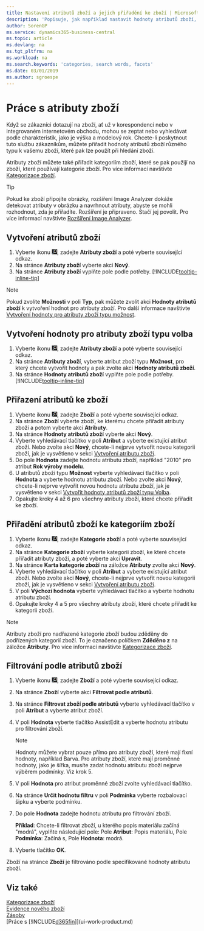 ```yaml
---
title: Nastavení atributů zboží a jejich přiřadění ke zboží | Microsoft Docs
description: 'Popisuje, jak například nastavit hodnoty atributů zboží, které lze použít jako vyhledávací slova, a přiřadit je ke zboží a kategoriím zboží.'
author: SorenGP
ms.service: dynamics365-business-central
ms.topic: article
ms.devlang: na
ms.tgt_pltfrm: na
ms.workload: na
ms.search.keywords: 'categories, search words, facets'
ms.date: 03/01/2019
ms.author: sgroespe
---
```

# <a name="work-with-item-attributes"></a>Práce s atributy zboží
Když se zákazníci dotazují na zboží, ať už v korespondenci nebo v integrovaném internetovém obchodu, mohou se zeptat nebo vyhledávat podle charakteristik, jako je výška a modelový rok. Chcete-li poskytnout tuto službu zákazníkům, můžete přiřadit hodnoty atributů zboží různého typu k vašemu zboží, které pak lze použít při hledání zboží.

Atributy zboží můžete také přiřadit kategoriím zboží, které se pak použijí na zboží, které používají kategorie zboží. Pro více informací navštivte [Kategorizace zboží](inventory-how-categorize-items.md).

> [!Tip]  
> Pokud ke zboží připojíte obrázky, rozšíření Image Analyzer dokáže detekovat atributy v obrázku a navrhnout atributy, abyste se mohli rozhodnout, zda je přiřadíte. Rozšíření je připraveno. Stačí jej povolit. Pro více informací navštivte [Rozšíření Image Analyzer](ui-extensions-image-analyzer.md).

## <a name="to-create-item-attributes"></a>Vytvoření atributů zboží
1. Vyberte ikonu ![Žárovky, která otevře funkci Řekněte mi](media/ui-search/search_small.png "Řekněte mi, co chcete dělat"), zadejte **Atributy zboží** a poté vyberte související odkaz.
2. Na stránce **Atributy zboží** vyberte akci **Nový**.
3. Na stránce **Atributy zboží** vyplňte pole podle potřeby. [!INCLUDE[tooltip-inline-tip](includes/tooltip-inline-tip_md.md)]

> [!NOTE]  
>   Pokud zvolíte **Možnosti** v poli **Typ**, pak můžete zvolit akci **Hodnoty atributů zboží** k vytvoření hodnot pro atributy zboží. Pro další informace navštivte [Vytvoření hodnoty pro atributy zboží typu možnost](inventory-how-work-item-attributes.md#to-create-values-for-item-attributes-of-type-option).  

## <a name="to-create-values-for-item-attributes-of-type-option"></a>Vytvoření hodnoty pro atributy zboží typu volba
1. Vyberte ikonu ![Žárovky, která otevře funkci Řekněte mi](media/ui-search/search_small.png "Řekněte mi, co chcete dělat"), zadejte **Atributy zboží** a poté vyberte související odkaz.
2. Na stránce **Atributy zboží**, vyberte atribut zboží typu **Možnost**, pro který chcete vytvořit hodnoty a pak zvolte akci **Hodnoty atributů zboží**.
3. Na stránce **Hodnoty atributů zboží** vyplňte pole podle potřeby. [!INCLUDE[tooltip-inline-tip](includes/tooltip-inline-tip_md.md)]

## <a name="to-assign-item-attributes-to-items"></a>Přiřazení atributů ke zboží
1. Vyberte ikonu ![Žárovky, která otevře funkci Řekněte mi](media/ui-search/search_small.png "Řekněte mi, co chcete dělat"), zadejte **Zboží** a poté vyberte související odkaz.
2. Na stránce **Zboží** vyberte zboží, ke kterému chcete přiřadit atributy zboží a potom vyberte akci **Atributy**.
3. Na stránce **Hodnoty atributů zboží** vyberte akci **Nový**.
4. Vyberte vyhledávací tlačítko v poli **Atribut** a vyberte existující atribut zboží. Nebo zvolte akci **Nový**, chcete-li nejprve vytvořit novou kategorii zboží, jak je vysvětleno v sekci [Vytvoření atributu zboží](inventory-how-work-item-attributes.md#to-create-item-attributes).
5. Do pole **Hodnota** zadejte hodnotu atributu zboží, například "2010" pro atribut **Rok výroby modelu**.
6. U atributů zboží typu **Možnost** vyberte vyhledávací tlačítko v poli **Hodnota** a vyberte hodnotu atributu zboží. Nebo zvolte akci **Nový**, chcete-li nejprve vytvořit novou hodnotu atributu zboží, jak je vysvětleno v sekci [Vytvořit hodnoty atributů zboží typu Volba](inventory-how-work-item-attributes.md#to-assign-item-attributes-to-items).
7. Opakujte kroky 4 až 6 pro všechny atributy zboží, které chcete přiřadit ke zboží.

## <a name="to-assign-item-attributes-to-item-categories"></a>Přiřadění atributů zboží ke kategoriím zboží
1. Vyberte ikonu ![Žárovky, která otevře funkci Řekněte mi](media/ui-search/search_small.png "Řekněte mi, co chcete dělat"), zadejte **Kategorie zboží** a poté vyberte související odkaz.
2. Na stránce **Kategorie zboží** vyberte kategorii zboží, ke které chcete přiřadit atributy zboží, a poté vyberte akci **Upravit**.
3. Na stránce **Karta kategorie zboží** na záložce **Atributy** zvolte akci **Nový**.
4. Vyberte vyhledávací tlačítko v poli **Atribut** a vyberte existující atribut zboží. Nebo zvolte akci **Nový**, chcete-li nejprve vytvořit novou kategorii zboží, jak je vysvětleno v sekci [Vytvoření atributu zboží](inventory-how-work-item-attributes.md#to-create-item-attributes).
5. V poli **Výchozí hodnota** vyberte vyhledávací tlačítko a vyberte hodnotu atributu zboží.
6. Opakujte kroky 4 a 5 pro všechny atributy zboží, které chcete přiřadit ke kategorii zboží.

> [!NOTE]  
>   Atributy zboží pro nadřazené kategorie zboží budou zděděny do podřízených kategorií zboží. To je označeno políčkem **Zděděno z** na záložce **Atributy**. Pro více informací navštivte [Kategorizace zboží](inventory-how-categorize-items.md).

## <a name="to-filter-by-item-attributes"></a>Filtrování podle atributů zboží
1. Vyberte ikonu ![Žárovky, která otevře funkci Řekněte mi](media/ui-search/search_small.png "Řekněte mi, co chcete dělat"), zadejte **Zboží** a poté vyberte související odkaz.
2. Na stránce **Zboží** vyberte akci **Filtrovat podle atributů**.
3. Na stránce **Filtrovat zboží podle atributů** vyberte vyhledávací tlačítko v poli **Atribut** a vyberte atribut zboží.
4. V poli **Hodnota** vyberte tlačítko AssistEdit a vyberte hodnotu atributu pro filtrování zboží.

    > [!NOTE]  
    >   Hodnoty můžete vybrat pouze přímo pro atributy zboží, které mají fixní hodnoty, například Barva. Pro atributy zboží, které mají proměnné hodnoty, jako je šířka, musíte zadat hodnotu atributu zboží nejprve výběrem podmínky. Viz krok 5.
5. V poli **Hodnota** pro atribut proměnné zboží zvolte vyhledávací tlačítko.
6. Na stránce **Určit hodnotu filtru** v poli **Podmínka** vyberte rozbalovací šipku a vyberte podmínku.
7. Do pole **Hodnota** zadejte hodnotu atributu pro filtrování zboží.

    **Příklad**: Chcete-li filtrovat zboží, u kterého popis materiálu začíná "modrá", vyplňte následující pole: Pole **Atribut**: Popis materiálu, Pole **Podmínka**: Začíná s, Pole **Hodnota**: modrá.
8. Vyberte tlačítko **OK**.   

Zboží na stránce **Zboží** je filtrováno podle specifikované hodnoty atributu zboží.

## <a name="see-also"></a>Viz také
[Kategorizace zboží](inventory-how-categorize-items.md)    
[Evidence nového zboží](inventory-how-register-new-items.md)  
[Zásoby](inventory-manage-inventory.md)  
[Práce s [!INCLUDE[d365fin](includes/d365fin_md.md)]](ui-work-product.md)
